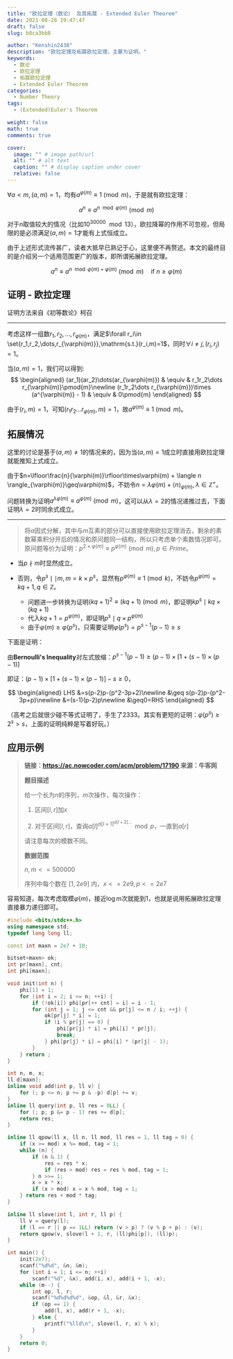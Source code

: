 ```yaml
---
title: "欧拉定理（数论） 及其拓展 - Extended Euler Theorem"
date: 2021-08-28 19:47:47
draft: false
slug: b8ca3bb8

author: "Kenshin2438"
description: "欧拉定理及拓展欧拉定理，主要为证明。"
keywords:
  - 数论
  - 欧拉定理
  - 拓展欧拉定理
  - Extended Euler Theorem
categories:
  - Number Theory
tags:
  - (Extended)Euler's Theorem

weight: false
math: true
comments: true

cover:
  image: "" # image path/url
  alt: "" # alt text
  caption: "" # display caption under cover
  relative: false
---
```


$\forall a<m,(a, m)=1$，均有$a^{\varphi(m)}\equiv1\pmod{m}$，于是就有欧拉定理：

$$a^n\equiv a^{n \mod \varphi(m)} \pmod{m}$$

对于$n$取值较大的情况（比如$10^{30000}\mod 13$），欧拉降幂的作用不可忽视，但局限的是必须满足$(a,m)=1$才能有上式恒成立。

由于上述形式流传甚广，读者大抵早已熟记于心，这里便不再赘述。本文的最终目的是介绍另一个适用范围更广的版本，即所谓拓展欧拉定理。

$$a^n\equiv a^{n \mod \varphi(m) + \varphi(m)} \pmod{m} \quad \textrm{if }n \geq \varphi(m)$$

<!--more-->

## 证明 - 欧拉定理

证明方法来自《初等数论》柯召

---

考虑这样一组数$r_1,r_2,\dots,r_{\varphi(m)}$，满足$\forall r_i\in \set{r_1,r_2,\dots,r_{\varphi(m)}},\mathrm{s.t.}(r_i,m)=1$，同时$\forall i\ne j,(r_i,r_j)=1$。

当$(a,m)=1$，我们可以得到:
$$
\begin{aligned}
(ar_1)(ar_2)\dots(ar_{\varphi(m)}) & \equiv & r_1r_2\dots r_{\varphi(m)}\pmod{m}\newline
(r_1r_2\dots r_{\varphi(m)})\times (a^{\varphi(m)} - 1) & \equiv & 0\pmod{m}
\end{aligned}
$$

由于$(r_i,m)=1$，可知$(r_1r_2\dots r_{\varphi(m)},m)=1$，故$a^{\varphi(m)}\equiv1\pmod{m}$。

## 拓展情况

这里的讨论是基于$(a,m)\ne1$的情况来的，因为当$(a,m)=1$成立时直接用欧拉定理就能推知上式成立。

由于$n=\lfloor\frac{n}{\varphi(m)}\rfloor\times\varphi(m) + \langle n \rangle_{\varphi(m)}\geq\varphi(m)$，不妨令$n=\lambda\varphi(m) + \langle n\rangle_{\varphi(m)},\lambda\in\mathbb{Z}^+$。

问题转换为证明$a^{\lambda\varphi(m)}\equiv a^{\varphi(m)}\pmod m$，这可以从$\lambda=2$的情况递推过去，下面证明$\lambda=2$时同余式成立。

---

> 将$a$因式分解，其中与$m$互素的部分可以直接使用欧拉定理消去，剩余的素数幂乘积分开后的情况和原问题同一结构，所以只考虑单个素数情况即可。原问题等价为证明：$p^{2\times\varphi(m)}\equiv p^{\varphi(m)}\pmod m,p\in Prime$。

+ 当$p\nmid m$时显然成立。

+ 否则，令$p^s \mid\mid m, m=k\times p^s$，显然有$p^{\varphi(m)}\equiv 1\pmod k$，不妨令$p^{\varphi(m)}=kq+1,q\in\mathbb{Z}$。

  + 问题进一步转换为证明$(kq+1)^2\equiv(kq+1)\pmod m$，即证明$kp^s \mid kq\times(kq+1)$
  + 代入$kq+1=p^{\varphi(m)}$，即证明$p^s\mid q\times p^{\varphi(m)}$
  + 由于$\varphi(m)\geq\varphi(p^s)$，只需要证明$\varphi(p^s)=p^{s-1}(p-1)\geq s$

下面是证明：

由**Bernoulli's Inequality**对左式放缩：$p^{s-1}(p-1)\geq(p-1)\times\left[1+(s-1)\times(p-1)\right]$

即证：$(p-1)\times\left[1+(s-1)\times(p-1)\right]-s\geq0$，

$$
\begin{aligned}
LHS &=s(p-2)p-(p^2-3p+2)\newline
&\geq s(p-2)p-(p^2-3p+p)\newline
&=(s-1)(p-2)p\newline
&\geq0=RHS
\end{aligned}
$$

（高考之后就很少碰不等式证明了，手生了2333。其实有更短的证明：$\varphi(p^s)\geq 2^s>s$，上面的证明纯粹是写着好玩。）

## 应用示例

> **链接：https://ac.nowcoder.com/acm/problem/17190 来源：牛客网**
>
> **题目描述**
>
> 给一个长为$n$的序列，$m$次操作，每次操作：
>
> 1. 区间$[l,r]$加$x$
>
> 2. 对于区间$[l,r]$，查询$a[l]^{a[l+1]^{a[l+2]\dots}}\mod p$，一直到$a[r]$  
>
>   请注意每次的模数不同。
>
> **数据范围**
>
> $n , m <= 500000$
>
> 序列中每个数在 $[1,2e9]$ 内，$x <= 2e9 , p <= 2e7$

容易知道，每次考虑取模$\varphi(m)$，接近$\log m$次就能到$1$，也就是说用拓展欧拉定理直接暴力递归即可。

```cpp
#include <bits/stdc++.h>
using namespace std;
typedef long long ll;

const int maxn = 2e7 + 10;

bitset<maxn> ok;
int pr[maxn], cnt;
int phi[maxn];

void init(int n) {
	phi[1] = 1;
	for (int i = 2; i <= n; ++i) {
		if (!ok[i]) phi[pr[++ cnt] = i] = i - 1;
		for (int j = 1; j <= cnt && pr[j] <= n / i; ++j) {
			ok[pr[j] * i] = 1;
			if (i % pr[j] == 0) {
				phi[pr[j] * i] = phi[i] * pr[j];
				break;
			} phi[pr[j] * i] = phi[i] * (pr[j] - 1);
		}
	} return ;
}

int n, m, x;
ll d[maxn];
inline void add(int p, ll v) {
	for (; p <= n; p += p & -p) d[p] += v;
}
inline ll query(int p, ll res = 0LL) {
	for (; p; p &= p - 1) res += d[p];
	return res;
}

inline ll qpow(ll x, ll n, ll mod, ll res = 1, ll tag = 0) {
	if (x >= mod) x %= mod, tag = 1;
	while (n) {
		if (n & 1) {
			res = res * x;
			if (res > mod) res = res % mod, tag = 1;
		} n >>= 1;
		x = x * x;
		if (x > mod) x = x % mod, tag = 1;
	} return res + mod * tag;
}

inline ll slove(int l, int r, ll p) {
	ll v = query(l);
	if (l == r || p == 1LL) return (v > p) ? (v % p + p) : (v);
	return qpow(v, slove(l + 1, r, (ll)phi[p]), (ll)p);
}

int main() {
	init(2e7);
	scanf("%d%d", &n, &m);
	for (int i = 1; i <= n; ++i)
		scanf("%d", &x), add(i, x), add(i + 1, -x);
	while (m--) {
		int op, l, r;
		scanf("%d%d%d%d", &op, &l, &r, &x);
		if (op == 1) {
			add(l, x), add(r + 1, -x);
		} else {
			printf("%lld\n", slove(l, r, x) % x);
		}
	}
	return 0;
}
```
